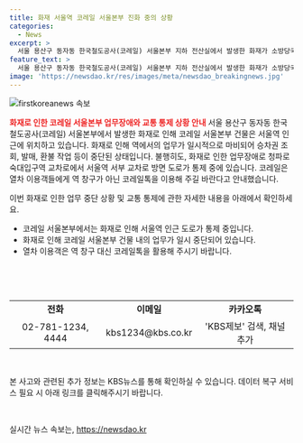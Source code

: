 ```yaml
---
title: 화재 서울역 코레일 서울본부 진화 중의 상황
categories:
  - News
excerpt: >
  서울 용산구 동자동 한국철도공사(코레일) 서울본부 지하 전산실에서 발생한 화재가 소방당국에 의해 약 30분 만에 진압됐습니다. 화재로 인한 다친 사람은 없으나, 서울역에서 역무업무에 일시적으로 지장이 생겼습니다. 코레일은 열차 이용객에게 코레일톡을 이용할 것을 요청했습니다. 이로 인해 청파로 숙대입구역 교차로와 서울역 서부 교차로 방면 도로가 통제 중입니다. (제보 : 시청자 고은미, 익명)
feature_text: >
  서울 용산구 동자동 한국철도공사(코레일) 서울본부 지하 전산실에서 발생한 화재가 소방당국에 의해 약 30분 만에 진압됐습니다. 화재로 인한 다친 사람은 없으나, 서울역에서 역무업무에 일시적으로 지장이 생겼습니다. 코레일은 열차 이용객에게 코레일톡을 이용할 것을 요청했습니다. 이로 인해 청파로 숙대입구역 교차로와 서울역 서부 교차로 방면 도로가 통제 중입니다. (제보 : 시청자 고은미, 익명)
image: 'https://newsdao.kr/res/images/meta/newsdao_breakingnews.jpg'
---
```


<p><img src="https://newsdao.kr/res/images/meta/newsdao_breakingnews.jpg" alt="firstkoreanews 속보" /></p>

<p><b><span style="color: #ee2323;">화재로 인한 코레일 서울본부 업무장애와 교통 통제 상황 안내</span></b>
서울 용산구 동자동 한국철도공사(코레일) 서울본부에서 발생한 화재로 인해 코레일 서울본부 건물은 서울역 인근에 위치하고 있습니다. 화재로 인해 역에서의 업무가 일시적으로 마비되어 승차권 조회, 발매, 환불 작업 등이 중단된 상태입니다. 불행히도, 화재로 인한 업무장애로 청파로 숙대입구역 교차로에서 서울역 서부 교차로 방면 도로가 통제 중에 있습니다. 코레일은 열차 이용객들에게 역 창구가 아닌 코레일톡을 이용해 주길 바란다고 안내했습니다.</p>

<p data-ke-size="size16"></p>

<p>이번 화재로 인한 업무 중단 상황 및 교통 통제에 관한 자세한 내용을 아래에서 확인하세요. </p>

<ul>
  <li>코레일 서울본부에서는 화재로 인해 서울역 인근 도로가 통제 중입니다.</li>
  <li>화재로 인해 코레일 서울본부 건물 내의 업무가 일시 중단되어 있습니다.</li>
  <li>열차 이용객은 역 창구 대신 코레일톡을 활용해 주시기 바랍니다.</li>
</ul>

<p data-ke-size="size16">&nbsp;</p>

<p data-ke-size="size16">&nbsp;</p>

<table>
<tbody>
<tr>
<td style="text-align: center; height: 17px;"><b>전화</b></td>
<td style="text-align: center; height: 17px;"><b>이메일</b></td>
<td style="text-align: center; height: 17px;"><b>카카오톡</b></td>
</tr>
<tr>
<td style="text-align: center; height: 17px;">02-781-1234, 4444</td>
<td style="text-align: center; height: 17px;">kbs1234@kbs.co.kr</td>
<td style="text-align: center; height: 17px;">'KBS제보' 검색, 채널 추가</td>
</tr>
</tbody>
</table>

<p data-ke-size="size16">&nbsp;</p>

<p>본 사고와 관련된 추가 정보는 KBS뉴스를 통해 확인하실 수 있습니다. 데이터 복구 서비스 필요 시 아래 링크를 클릭해주시기 바랍니다.</p>

<p data-ke-size="size16">&nbsp;</p>
실시간 뉴스 속보는, <a href="https://newsdao.kr" rel="dofollow">https://newsdao.kr</a>


